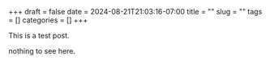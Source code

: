 +++ 
draft = false
date = 2024-08-21T21:03:16-07:00
title = ""
slug = "" 
tags = []
categories = []
+++

This is a test post.

nothing to see here.